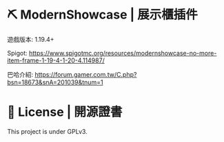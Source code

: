 # ⛏️ ModernShowcase | 展示櫃插件
遊戲版本: 1.19.4+

Spigot: https://www.spigotmc.org/resources/modernshowcase-no-more-item-frame-1-19-4-1-20-4.114987/

巴哈介紹: https://forum.gamer.com.tw/C.php?bsn=18673&snA=201039&tnum=1

# 📃 License | 開源證書
This project is under GPLv3.
